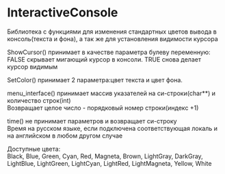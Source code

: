# InteractiveConsole
Библиотека с функциями для изменения стандартных цветов вывода в консоль(текста и фона), а так же для установления видимости курсора

ShowCursor() принимает в качестве параметра булеву переменную:<br>
FALSE скрывает мигающий курсор в консоли. 
TRUE снова делает курсор видимым 

SetColor() принимает 2 параметра:цвет текста и цвет фона.

menu_interface() принимает массив указателей на си-строки(char**) и количество строк(int)<br>
Возвращает целое число - порядковый номер строки(индекс +1)

time() не принимает параметров и возвращает си-строку<br>
Время на русском языке, если подключена соответствующая локаль и на английском в любом другом случае

Доступные цвета:<br>
Black, Blue, Green, Cyan, Red, Magneta, Brown, LightGray, DarkGray, LightBlue, LightGreen, LightCyan, LightRed, LightMagneta, Yellow, White

